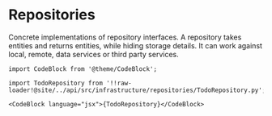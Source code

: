 # Repositories

Concrete implementations of repository interfaces. A repository takes entities and returns entities, while hiding storage details. It can work against local, remote, data services or third party services.   


```mdx-code-block
import CodeBlock from '@theme/CodeBlock';

import TodoRepository from '!!raw-loader!@site/../api/src/infrastructure/repositories/TodoRepository.py';

<CodeBlock language="jsx">{TodoRepository}</CodeBlock>
```

